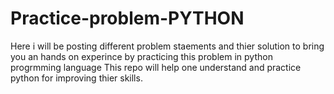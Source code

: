 # Practice-problem-PYTHON

Here i will be posting different problem staements and thier solution to bring you an hands on experince by practicing this problem in python progrmming language
This repo will help one understand and practice python for improving thier skills.
